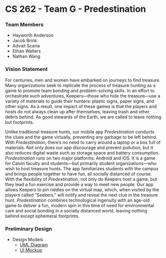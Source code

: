 # CS 262 - Team G - Predestination

### Team Members

- Hayworth Anderson
- Jacob Brink
- Advait Scaria
- Ethan Walters
- Nathan Wang

### Vision Statement

For centuries, men and women have embarked on journeys to find treasure. Many organizations seek to replicate the process of treasure hunting as a game to promote team bonding and problem-solving skills. In an effort to orchestrate such adventures, Keepers—those who hide the treasure—use a variety of materials to guide their hunters: plastic signs, paper signs, and other signs. As a result, one impact of these games is that the players and hosts do not always clean up after themselves, leaving trash and other debris behind. As good stewards of the Earth, we are called to leave nothing but footprints. 

Unlike traditional treasure hunts, our mobile app *Predestination* conducts the clues and the game virtually, preventing any garbage to be left behind. With *Predestination*, there’s no need to carry around a laptop or a box full of materials. Not only does our app discourage and prevent pollution, but it also reduces digital waste such as storage space and battery consumption. *Predestination* runs on two major platforms: Android and iOS. It is a game for Calvin faculty and students—but primarily student organizations—who wish to host treasure hunts. The app familiarizes students with the campus and brings people together to have fun, all socially distanced of course. With the flexibility of *Predestination*, not only do Keepers host a game, but they lead a fun exercise and provide a way to meet new people. Our app allows Keepers to pin riddles on the virtual map, which, when visited by the players called “Seekers,” will notify and reveal the next clue in the treasure hunt. *Predestination* combines technological ingenuity with an age-old game to deliver a fun, modern spin in this time of need for environmental care and social bonding in a socially distanced world, leaving nothing behind except ephemeral footprints. 

### Preliminary Design

* Design Models
  * [UML Diagram](https://github.com/calvin-cs262-fall2020-teamG/predestination-project/blob/master/design.md)
  * [UI Mockup](https://github.com/calvin-cs262-fall2020-teamG/predestination-project/blob/master/UI-Mockup.md)

